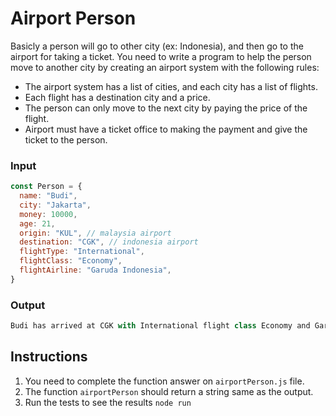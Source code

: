 # Airport Person
Basicly a person will go to other city (ex: Indonesia), and then go to the airport for taking a ticket.
You need to write a program to help the person move to another city by creating an airport system with the following rules:
- The airport system has a list of cities, and each city has a list of flights.
- Each flight has a destination city and a price.
- The person can only move to the next city by paying the price of the flight.
- Airport must have a ticket office to making the payment and give the ticket to the person.

### Input
```js
const Person = {
  name: "Budi",
  city: "Jakarta",
  money: 10000,
  age: 21,
  origin: "KUL", // malaysia airport
  destination: "CGK", // indonesia airport
  flightType: "International",
  flightClass: "Economy",
  flightAirline: "Garuda Indonesia",
}
```

### Output
```js
Budi has arrived at CGK with International flight class Economy and Garuda Indonesia Airline.
```

## Instructions
1. You need to complete the function answer on `airportPerson.js` file.
2. The function `airportPerson` should return a string same as the output.
3. Run the tests to see the results `node run`